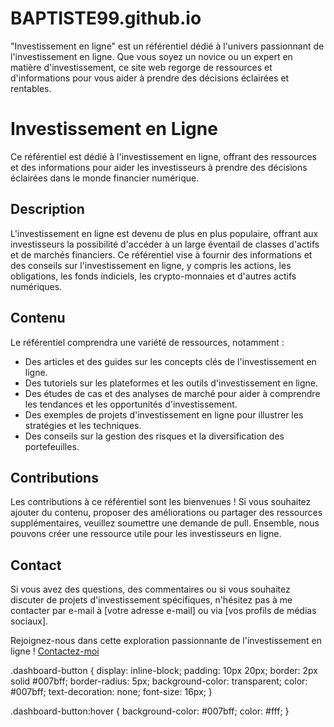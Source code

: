 # BAPTISTE99.github.io
"Investissement en ligne" est un référentiel dédié à l'univers passionnant de l'investissement en ligne. Que vous soyez un novice ou un expert en matière d'investissement, ce site web regorge de ressources et d'informations pour vous aider à prendre des décisions éclairées et rentables.
# Investissement en Ligne

Ce référentiel est dédié à l'investissement en ligne, offrant des ressources et des informations pour aider les investisseurs à prendre des décisions éclairées dans le monde financier numérique.

## Description

L'investissement en ligne est devenu de plus en plus populaire, offrant aux investisseurs la possibilité d'accéder à un large éventail de classes d'actifs et de marchés financiers. Ce référentiel vise à fournir des informations et des conseils sur l'investissement en ligne, y compris les actions, les obligations, les fonds indiciels, les crypto-monnaies et d'autres actifs numériques.

## Contenu

Le référentiel comprendra une variété de ressources, notamment :

- Des articles et des guides sur les concepts clés de l'investissement en ligne.
- Des tutoriels sur les plateformes et les outils d'investissement en ligne.
- Des études de cas et des analyses de marché pour aider à comprendre les tendances et les opportunités d'investissement.
- Des exemples de projets d'investissement en ligne pour illustrer les stratégies et les techniques.
- Des conseils sur la gestion des risques et la diversification des portefeuilles.

## Contributions

Les contributions à ce référentiel sont les bienvenues ! Si vous souhaitez ajouter du contenu, proposer des améliorations ou partager des ressources supplémentaires, veuillez soumettre une demande de pull. Ensemble, nous pouvons créer une ressource utile pour les investisseurs en ligne.

## Contact

Si vous avez des questions, des commentaires ou si vous souhaitez discuter de projets d'investissement spécifiques, n'hésitez pas à me contacter par e-mail à [votre adresse e-mail] ou via [vos profils de médias sociaux].

Rejoignez-nous dans cette exploration passionnante de l'investissement en ligne !
<a href="mailto:venomhacker30@gmail.com" class="contact-button">Contactez-moi</a>

.dashboard-button {
  display: inline-block;
  padding: 10px 20px;
  border: 2px solid #007bff;
  border-radius: 5px;
  background-color: transparent;
  color: #007bff;
  text-decoration: none;
  font-size: 16px;
}

.dashboard-button:hover {
  background-color: #007bff;
  color: #fff;
}
